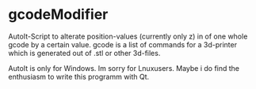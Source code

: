 # gcodeModifier
AutoIt-Script to alterate position-values (currently only z) in of one whole gcode by a certain value.
gcode is a list of commands for a 3d-printer which is generated out of .stl or other 3d-files.

AutoIt is only for Windows. Im sorry for Lnuxusers. Maybe i do find the enthusiasm to write this programm with Qt.
